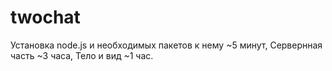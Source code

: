 # twochat
Установка node.js и необходимых пакетов к нему ~5 минут,
Сервернная часть ~3 часа,
Тело и вид ~1 час.
